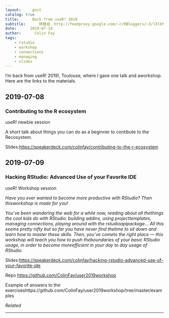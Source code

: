 ```yaml
---
layout:     post
catalog: true
title:      Back from useR! 2019
subtitle:      转载自：http://feedproxy.google.com/~r/RBloggers/~3/lXlbYQ-JyGs/
date:      2019-07-14
author:      Colin Fay
tags:
    - rstudio
    - workshop
    - connections
    - managing
    - slides
---
```






I’m back from useR! 2019!, Toulouse, where I gave one talk and aworkshop. Here are the links to the materials.

## 2019-07-08

### Contributing to the R ecosystem

> 
useR! newbie session


A short talk about things you can do as a beginner to contibute to the Recosystem.

Slides:https://speakerdeck.com/colinfay/contributing-to-the-r-ecosystem

## 2019-07-09

### Hacking RStudio: Advanced Use of your Favorite IDE

> 
useR! Workshop session


*Have you ever wanted to become more productive with RStudio? Then thisworkshop is made for you!*

*You’ve been wandering the web for a while now, reading about all thethings the cool kids do with RStudio: building addins, using projecttemplates, managing connections, playing around with the rstudioapipackage… All this seems pretty nifty but so far you have never find thetime to sit down and learn how to master these skills. Then, you’ve cometo the right place — this workshop will teach you how to push theboundaries of your basic RStudio usage, in order to become moreefficient in your day to day usage of RStudio.*

Slides:https://speakerdeck.com/colinfay/hacking-rstudio-advanced-use-of-your-favorite-ide

Repo https://github.com/ColinFay/user2019workshop

Example of answers to the exerciseshttps://github.com/ColinFay/user2019workshop/tree/master/examples


*Related*







---
